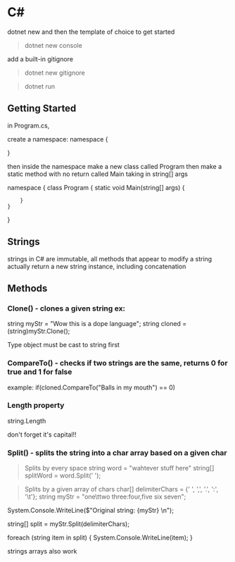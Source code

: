 # C#

dotnet new and then the template of choice to get started

> dotnet new console 


add a built-in gitignore
> dotnet new gitignore


> dotnet run

## Getting Started 
in Program.cs,

create a namespace:
namespace <whatever> 
{

}


then inside the namespace make a new class called Program
then make a static method with no return called Main taking in string[] args

namespace <whatever> 
{
    class Program
    {
        static void Main(string[] args)
        {

        }
    }
}


## Strings

strings in C# are immutable, all methods that appear to modify a string actually return a new string instance, including concatenation


## Methods
### Clone() - clones a given string ex:
 
string myStr = "Wow this is a dope language";
string cloned = (string)myStr.Clone();

Type object must be cast to string first



### CompareTo() - checks if two strings are the same, returns 0 for true and 1 for false

example:
 if(cloned.CompareTo("Balls in my mouth") == 0)


### Length property
string.Length

don't forget it's capital!!



### Split() - splits the string into a char array based on a given char

> Splits by every space
string word = "wahtever stuff here"
string[] splitWord = word.Split(' ');


> Splits by a given array of chars
char[] delimiterChars = {' ', ',', '.', ':', '\t'};
string myStr = "one\ttwo three:four,five six seven";

System.Console.WriteLine($"Original string: {myStr} \n");

string[] split = myStr.Split(delimiterChars);

foreach (string item in split)
{
    System.Console.WriteLine(item);
}


strings arrays also work






